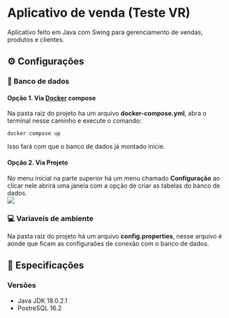 # Aplicativo de venda (Teste VR)
Aplicativo feito em Java com Swing para gerenciamento de vendas, produtos e clientes.

## ⚙️ Configurações

### 🎲 Banco de dados

#### Opção 1. Via [Docker](https://www.docker.com/products/docker-desktop/) compose
Na pasta raiz do projeto ha um arquivo <strong>docker-compose.yml</strong>, abra o terminal nesse caminho e execute o comando:

```docker compose up```

Isso fará com que o banco de dados já montado inicie.

#### Opção 2. Via Projeto
No menu inicial na parte superior há um menu chamado <strong>Configuração</strong> ao clicar nele abrirá uma janela com a opção de criar as tabelas do banco de dados.<br>
<img src="./imagens/via_projeto.gif">


### 💻 Variaveis de ambiente
Na pasta raiz do projeto há um arquivo <strong>config.properties</strong>, nesse arquivo é aonde que ficam as configuraões de conexão com o banco de dados.

## 📖 Especificações
### Versões
 - Java JDK 18.0.2.1
 - PostreSQL 16.2